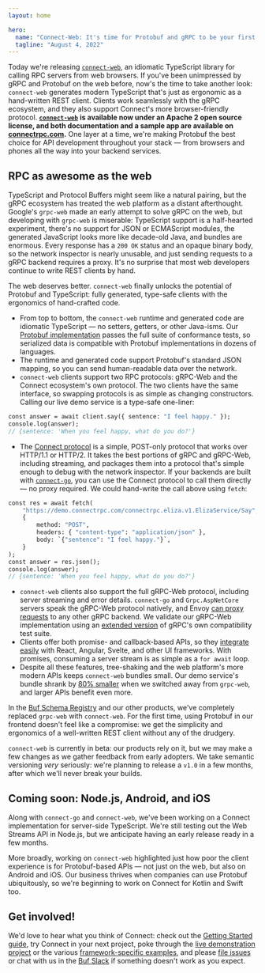 ```yaml
---
layout: home

hero:
  name: "Connect-Web: It's time for Protobuf and gRPC to be your first choice in the browser"
  tagline: "August 4, 2022"
---
```


Today we're releasing [`connect-web`](https://github.com/connectrpc/connect-es), an idiomatic TypeScript library for calling RPC servers from web browsers. If you've been unimpressed by gRPC and Protobuf on the web before, now's the time to take another look: `connect-web` generates modern TypeScript that's just as ergonomic as a hand-written REST client. Clients work seamlessly with the gRPC ecosystem, and they also support Connect's more browser-friendly protocol. [**`connect-web`**](https://github.com/connectrpc/connect-es) **is available now under an Apache 2 open source license, and both documentation and a sample app are available on** [**connectrpc.com**](https://connectrpc.com/)**.** One layer at a time, we're making Protobuf the best choice for API development throughout your stack — from browsers and phones all the way into your backend services.

## RPC as awesome as the web

TypeScript and Protocol Buffers might seem like a natural pairing, but the gRPC ecosystem has treated the web platform as a distant afterthought. Google's `grpc-web` made an early attempt to solve gRPC on the web, but developing with `grpc-web` is miserable: TypeScript support is a half-hearted experiment, there's no support for JSON or ECMAScript modules, the generated JavaScript looks more like decade-old Java, and bundles are enormous. Every response has a `200 OK` status and an opaque binary body, so the network inspector is nearly unusable, and just sending requests to a gRPC backend requires a proxy. It's no surprise that most web developers continue to write REST clients by hand.

The web deserves better. `connect-web` finally unlocks the potential of Protobuf and TypeScript: fully generated, type-safe clients with the ergonomics of hand-crafted code.

- From top to bottom, the `connect-web` runtime and generated code are idiomatic TypeScript — no setters, getters, or other Java-isms. Our [Protobuf implementation](https://github.com/bufbuild/protobuf-es) passes the full suite of conformance tests, so serialized data is compatible with Protobuf implementations in dozens of languages.
- The runtime and generated code support Protobuf's standard JSON mapping, so you can send human-readable data over the network.
- `connect-web` clients support two RPC protocols: gRPC-Web and the Connect ecosystem's own protocol. The two clients have the same interface, so swapping protocols is as simple as changing constructors. Calling our live demo service is a type-safe one-liner:

```protobuf
const answer = await client.say({ sentence: "I feel happy." });
console.log(answer);
// {sentence: 'When you feel happy, what do you do?'}
```

- The [Connect protocol](https://connectrpc.com/docs/protocol) is a simple, POST-only protocol that works over HTTP/1.1 or HTTP/2. It takes the best portions of gRPC and gRPC-Web, including streaming, and packages them into a protocol that's simple enough to debug with the network inspector. If your backends are built with [`connect-go`](https://github.com/connectrpc/connect-go), you can use the Connect protocol to call them directly — no proxy required. We could hand-write the call above using `fetch`:

```protobuf
const res = await fetch(
    "https://demo.connectrpc.com/connectrpc.eliza.v1.ElizaService/Say",
    {
        method: "POST",
        headers: { "content-type": "application/json" },
        body: `{"sentence": "I feel happy."}`,
    }
);
const answer = res.json();
console.log(answer);
// {sentence: 'When you feel happy, what do you do?'}
```

- `connect-web` clients also support the full gRPC-Web protocol, including server streaming and error details. `connect-go` and `Grpc.AspNetCore` servers speak the gRPC-Web protocol natively, and Envoy [can proxy requests](https://www.envoyproxy.io/docs/envoy/latest/configuration/http/http_filters/grpc_web_filter) to any other gRPC backend. We validate our gRPC-Web implementation using an [extended version](https://github.com/connectrpc/conformance) of gRPC's own compatibility test suite.
- Clients offer both promise- and callback-based APIs, so they [integrate easily](https://github.com/connectrpc/examples-es) with React, Angular, Svelte, and other UI frameworks. With promises, consuming a server stream is as simple as a `for await` loop.
- Despite all these features, tree-shaking and the web platform's more modern APIs keeps `connect-web` bundles small. Our demo service's bundle shrank by [80% smaller](https://github.com/connectrpc/connect-es/blob/main/packages/connect-web-bench/README.md) when we switched away from `grpc-web`, and larger APIs benefit even more.

In the [Buf Schema Registry](https://buf.build/) and our other products, we've completely replaced `grpc-web` with `connect-web`. For the first time, using Protobuf in our frontend doesn't feel like a compromise: we get the simplicity and ergonomics of a well-written REST client without any of the drudgery.

`connect-web` is currently in beta: our products rely on it, but we may make a few changes as we gather feedback from early adopters. We take semantic versioning _very_ seriously: we're planning to release a `v1.0` in a few months, after which we'll never break your builds.

## Coming soon: Node.js, Android, and iOS

Along with `connect-go` and `connect-web`, we've been working on a Connect implementation for server-side TypeScript. We're still testing out the Web Streams API in Node.js, but we anticipate having an early release ready in a few months.

More broadly, working on `connect-web` highlighted just how poor the client experience is for Protobuf-based APIs — not just on the web, but also on Android and iOS. Our business thrives when companies can use Protobuf ubiquitously, so we're beginning to work on Connect for Kotlin and Swift too.

## Get involved!

We'd love to hear what you think of Connect: check out the [Getting Started guide](https://connectrpc.com/docs/web/getting-started), try Connect in your next project, poke through the [live demonstration project](https://github.com/connectrpc/examples-go) or the various [framework-specific examples](https://github.com/connectrpc/examples-es), and please [file issues](https://github.com/connectrpc/connect-es/issues) or chat with us in the [Buf Slack](https://buf.build/b/slack) if something doesn't work as you expect.

‍
